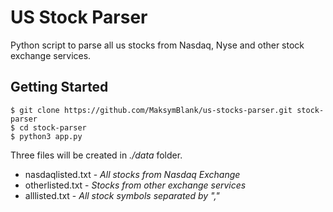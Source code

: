 # US Stock Parser
Python script to parse all us stocks from Nasdaq, Nyse and other stock exchange services.

## Getting Started
```
$ git clone https://github.com/MaksymBlank/us-stocks-parser.git stock-parser
$ cd stock-parser
$ python3 app.py
```

Three files will be created in _./data_ folder.
- nasdaqlisted.txt - _All stocks from Nasdaq Exchange_
- otherlisted.txt - _Stocks from other exchange services_
- alllisted.txt - _All stock symbols separated by ","_
